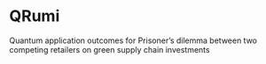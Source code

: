 # QRumi
Quantum application outcomes for Prisoner’s dilemma between two competing 
retailers on green supply chain investments